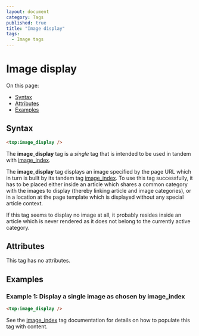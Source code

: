 ```yaml
---
layout: document
category: Tags
published: true
title: "Image display"
tags:
  - Image tags
---
```


# Image display

On this page:

* [Syntax](#syntax)
* [Attributes](#attributes)
* [Examples](#examples)

## Syntax

~~~ html
<txp:image_display />
~~~

The **image_display** tag is a *single* tag that is intended to be used in tandem with [image_index](image_index).

The **image_display** tag displays an image specified by the page URL which in turn is built by its tandem tag [image_index](image_index). To use this tag successfully, it has to be placed either inside an article which shares a common category with the images to display (thereby linking article and image categories), or in a location at the page template which is displayed without any special article context.

If this tag seems to display no image at all, it probably resides inside an article which is never rendered as it does not belong to the currently active category.

## Attributes

This tag has no attributes.

## Examples

### Example 1: Display a single image as chosen by image_index

~~~ html
<txp:image_display />
~~~

See the [image_index](image_index) tag documentation for details on how to populate this tag with content.
